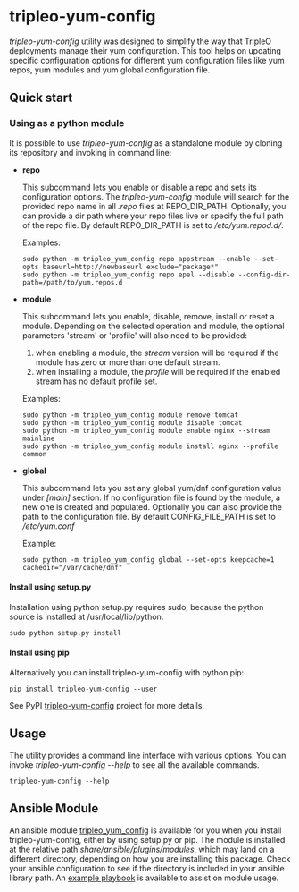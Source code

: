 # tripleo-yum-config

*tripleo-yum-config* utility was designed to simplify the way that TripleO
deployments manage their yum configuration. This tool helps on updating
specific configuration options for different yum configuration files like yum
repos, yum modules and yum global configuration file.

## Quick start

### Using as a python module

It is possible to use *tripleo-yum-config* as a standalone module by cloning
its repository and invoking in command line:
* **repo**

  This subcommand lets you enable or disable a repo and sets its configuration options.
  The *tripleo-yum-config* module will search for the provided repo name in all *.repo* files at REPO_DIR_PATH.
  Optionally, you can provide a dir path where your repo files live or specify the full path of the repo file.
  By default REPO_DIR_PATH is set to */etc/yum.repod.d/*.

  Examples:
  ```
  sudo python -m tripleo_yum_config repo appstream --enable --set-opts baseurl=http://newbaseurl exclude="package*"
  sudo python -m tripleo_yum_config repo epel --disable --config-dir-path=/path/to/yum.repos.d
  ```
* **module**

  This subcommand lets you enable, disable, remove, install or reset a module.
  Depending on the selected operation and module, the optional parameters 'stream' or 'profile' will also need to be provided:
  1. when enabling a module, the *stream* version will be required if the module has zero or more than one default stream.
  2. when installing a module, the *profile* will be required if the enabled stream has no default profile set.

  Examples:
  ```
  sudo python -m tripleo_yum_config module remove tomcat
  sudo python -m tripleo_yum_config module disable tomcat
  sudo python -m tripleo_yum_config module enable nginx --stream mainline
  sudo python -m tripleo_yum_config module install nginx --profile common
  ```
* **global**

  This subcommand lets you set any global yum/dnf configuration value under *[main]* section.
  If no configuration file is found by the module, a new one is created and populated.
  Optionally you can also provide the path to the configuration file.
  By default CONFIG_FILE_PATH is set to */etc/yum.conf*

  Example:
  ```
  sudo python -m tripleo_yum_config global --set-opts keepcache=1 cachedir="/var/cache/dnf"
  ```
#### Install using setup.py

Installation using python setup.py requires sudo, because the python source
is installed at /usr/local/lib/python.

```
sudo python setup.py install
```

#### Install using pip
Alternatively you can install tripleo-yum-config with python pip:
```
pip install tripleo-yum-config --user
```
See PyPI [tripleo-yum-config](https://pypi.org/project/tripleo-yum-config/)
project for more details.

## Usage

The utility provides a command line interface with various options. You can
invoke *tripleo-yum-config --help* to see all the available commands.
```
tripleo-yum-config --help
```

## Ansible Module

An ansible module [tripleo_yum_config](https://opendev.org/openstack/tripleo-repos/src/branch/master/tripleo-yum-config/tripleo_yum_config.py)
is available for you when you install tripleo-yum-config, either by using
setup.py or pip. The module is installed at the relative path
*share/ansible/plugins/modules*, which may land on a different directory,
depending on how you are installing this package. Check your ansible
configuration to see if the directory is included in your ansible library path.
An [example playbook](https://opendev.org/openstack/tripleo-repos/src/branch/master/tripleo-yum-config/example_playbook.yaml)
is available to assist on module usage.
